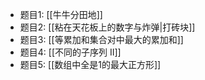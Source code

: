 - 题目1: [[牛牛分田地]]
- 题目2: [[粘在天花板上的数字与炸弹|打砖块]]
- 题目3: [[等累加和集合对中最大的累加和]]
- 题目4: [[不同的子序列 II]]
- 题目5: [[数组中全是1的最大正方形]]
